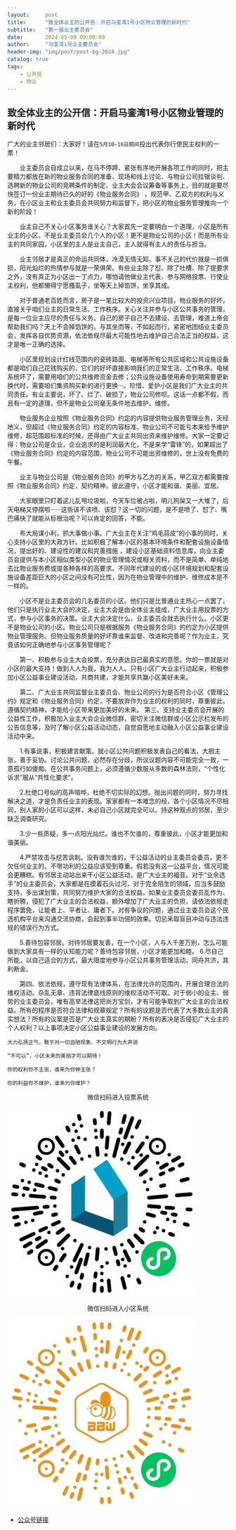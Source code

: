 ```yaml
---
layout:     post
title:      "致全体业主的公开信：开启马銮湾1号小区物业管理的新时代"
subtitle:   "第一届业主委员会"
date:       2024-05-09 09:00:00
author:     "马銮湾1号业主委员会"
header-img: "img/post/post-bg-2024.jpg"
catalog: true
tags:
    - 公开信
    - 物业
---
```




## 致全体业主的公开信：开启马銮湾1号小区物业管理的新时代

广大的业主邻居们：大家好！请在`5月10~16日期间`投出代表你行使民主权利的一票！

&emsp;&emsp;业主委员会自成立以来，在马不停蹄、紧张有序地开展各项工作的同时，把主要精力都放在新的物业服务合同的准备、现场和线上讨论、与物业公司拉锯谈判、选聘新的物业公司的竞聘条件的制定、业主大会会议筹备等事务上，目的就是要尽快签订一份业主期待已久的好的《物业服务合同》 ，规范甲、乙双方的权利与义务，在小区业主和业主委员会共同努力和监督下，把小区的物业服务管理推向一个新的阶段！

&emsp;&emsp;业主自己不关心小区事务谁关心？大家首先一定要明白一个道理，小区是所有业主的小区，不是业主委员会几个人的小区！更不是物业公司的小区！而是所有业主的共同家园，小区里的主人是业主自己，主人就得有主人的责任与担当。

&emsp;&emsp;业主邻居才是真正的命运共同体，冷漠无情无知、事不关己的代价就是一损俱损，阳光灿烂的热情参与就是一荣俱荣。有些业主除了怼、除了吐槽、除了提要求之外，没有真正为小区出一丁点力，哪怕请他做业主代表、参与网络投票、行使业主权利，他都懒得宁愿搔虱子，坐等天上掉馅饼，坐享其成。

&emsp;&emsp;对于普通老百姓而言，房子是一笔比较大的投资兴业项目，物业服务的好坏，直接关乎咱们业主的日常生活、工作秩序。关心关注并参与小区公共事务的管理，是每一位业主应尽的责任与义务。自己的房子自己不去建设、去管理，难道上帝会帮助我们吗？天上不会掉馅饼的。与其坐而等，不如起而行，紧密地团结业主委员会，发挥各自优势资源，依法依规尽最大可能性地去维护自己合法正当的权益，这才是唯一正确的选择。

&emsp;&emsp;小区里规划设计红线范围内的瓷砖路面、电梯等所有公共区域和公共设施设备都是咱们自己花钱购买的，它们的好坏直接影响我们的正常生活、工作秩序。电梯系统坏了，需要用咱们的公共维修资金去修；公共设施设备使用寿命到期需要更新换代时，需要咱们集资购买新的进行更换···。珍惜、爱护小区是我们广大业主的共同责任。有业主要说，坏了、烂了、破损了，物业公司修呗。这话一点都不假，而且有一定的道理，但不是物业公司毫无条件地去维护、维修。

&emsp;&emsp;物业服务企业按照《物业服务合同》约定的内容提供物业服务管理业务，天经地义，但超过《物业服务合同》约定的内容标准，物业公司不可能亏本来给予维护维修，超范围超标准的时候，还得由广大业主共同出资来维护维修。大家一定要记得：物业公司是企业，企业追求的是利润最大化，不是来学“雷锋”的，如果超出了《物业服务合同》约定的内容范围，物业公司不可能出资维修的，世上没有免费的午餐。

&emsp;&emsp;业主与物业公司是《物业服务合同》的甲方与乙方的关系，甲乙双方都需要按照《物业服务合同》约定，契约精神，彼此遵守，小区才能和谐、美丽、宜居。

&emsp;&emsp;大家眼里只盯着这儿乱甩垃圾啦，今天车位被占啦，明儿狗屎又一大堆了，后天电梯又停摆啦······这些该不该喷、该怼？这一切的问题，是不是喷了、怼了、嘴巴痛快了就能从标根治呢？可以肯定的回答，不能。

&emsp;&emsp;布大局谋小利，抓大事做小事。广大业主在关注“鸡毛蒜皮”的小事的同时，关心支持小区里的大政方针。比如积极了解本小区的基本环境条件和配套设施设备情况，提出好的、建设性的建议和完善措施 ，建设小区基础资料信息库，向业主委员会提供与本小区相似类型小区的物业管理情况或相关资料，而不是简单、单纯地去比物业服务费或提各种各样的高要求。不同年代建设的或小区环境规划和配套设施设备差距巨大的小区之间没有可比性，因为在物业管理中的维护、维修成本是不一样的。

&emsp;&emsp;小区不是业主委员会的几名委员的小区。他们只是比普通业主热心一点罢了，他们只是执行业主大会的决定，业主大会是由全体业主组成，广大业主用投票的方式，参与小区事务的决策。业主大会决定什么，业主委员会就去执行什么。小区更不是物业公司的小区。物业公司只是根据服务《物业服务合同》的约定为小区提供物业管理服务。但物业服务质量的好坏靠谁来监督、改进和完善呢？作为业主，究竟该如何正确地参与小区事务管理呢？

&emsp;&emsp;第一、积极参与业主大会投票，充分表达自己最真实的意愿。你的一票就是对小区的最大支持！做到人人为我，我为人人。只有小区广大业主行动起来，积极参加小区公益事业建设活动，共商共建，才能共享共赢小区美好未来。

&emsp;&emsp;第二、广大业主共同监督业主委员会、物业公司的行为是否符合小区《管理公约》规定和《物业服务合同》约定，不要放弃作为业主的权利的同时，尊重彼此，遵循契约精神，才能给小区带来更加美好的未来。
第三、支持业主委员会开展的公益性工作，积极加入业主大会企业微信群，密切关注微信群或小区公示栏发布的公告信息等，及时了解小区公益活动动态，自觉自愿地主动融入小区公益事业建设活动中来。

&emsp;&emsp;1.有事说事，积极建言献策。就小区公共问题积极发表自己的看法，大胆主张，善于妥协。讨论公共问题，必然存在分歧，所议议题内容不可能完全一致，一意孤行如傻痴。在公共事务问题上，必须遵循少数服从多数的森林法则，“个性化诉求”服从“共性化要求”。

&emsp;&emsp;2.杜绝口号似的高声喧哗，杜绝不切实际的幻想。抛出问题的同时，努力寻找解决之道，才是负责任业主的表现。家家都有一本难念的经，各个小区情况不尽相同，别人家的小区可以这样，未必自己小区就完全可以。持这种观点的邻居，至少缺乏调查研究。

&emsp;&emsp;3.少一些质疑，多一点阳光灿烂。谁也不欠谁的，尊重彼此，小区才能更加和谐美丽。 

&emsp;&emsp;4.严禁攻击与挖苦讽刺。没有谁欠谁的，干公益活动的业主委员会委员，更不欠任何业主的。不带功利的公益应该受到尊重。假若没有这一公益平台，情况可能会更糟糕。有邻居主动站出来干小区公益活动，是广大业主的福音。对于“业余选手”的业主委员会，大家都是在摸着石头过河，对于完全陌生的领域，应当多鼓励支持，多出谋划策，共同努力维护大家的合法权益。如果业主委员会委员乱作为、瞎折腾，侵犯了广大业主的合法权益，额外增加了广大业主的负担，请依法依规走程序罢免，让能者上、平者让、庸者下。对有争议的问题，通过业主委员会这个民选机构平台来沟通交流协商，会起到事半功倍的效果。切忌釆取盲目冲动与违法违规的错误行为方式。

&emsp;&emsp;5.善待包容邻居。对待邻居要友善，在一个小区，人与人千差万别，怎么可能做到大家具有一样的认知能力呢？善待包容邻居，小区才能更加和睦。
6.尽自己所能，以自己适合的方式，最大限度地参与小区公共事务管理活动，同舟共济，其利断金。

&emsp;&emsp;第四、依法依规，遵守现有法律体系，在法律允许的范围内，开展合理合法的维权活动。杂乱无章、违背法律底线原则的维权活动不可取。对于弱小的业主、弱势的业主委员会，唯有高举法律这把尚方宝剑，才有可能争取到广大业主的合法权益。所有的程序是否符合法律和规章规定？所有的议题是否代表了大多数业主的真实想法？所有的议案是否是广大业主真实的期盼？所有的表决是否侵犯广大业主的个人权利？以上事项决定小区公益事业建设的发展方向。

`大力弘扬正气，敢于对一切丑陋现象、不文明行为大声说`

`“不可以”，小区未来的美丽才可以期待！`

`你的权利你不主张，谁来为你伸主张？`

`你的利益你不维护，谁来为你维护？`

<center>微信扫码进入投票系统</center>

![](\img\in-post\你好业主.jpg)

<center>微信扫码进入小区系统</center>

![](\img\in-post\蜂窝智家.jpg)

- [公众号链接](https://mp.weixin.qq.com/s/FnUCsRFNXuVnvncPI2vwjA)

